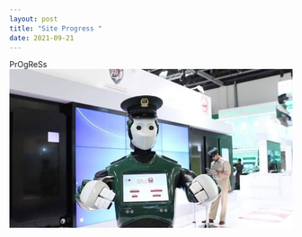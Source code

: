 ```yaml
---
layout: post
title: "Site Progress "
date: 2021-09-21
---
```

PrOgReSs
<img src = "../image/police AI.jpg">

